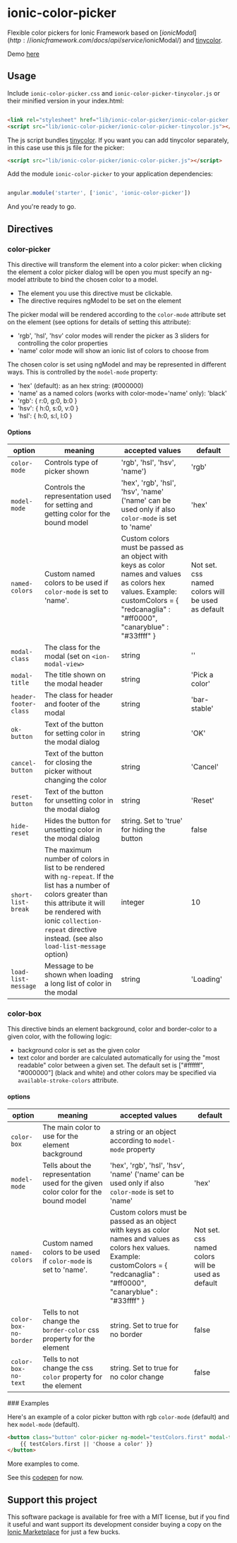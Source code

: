 # ionic-color-picker

Flexible color pickers for Ionic Framework based on [$ionicModal](http://ionicframework.com/docs/api/service/$ionicModal/) and [tinycolor](https://github.com/bgrins/TinyColor).

Demo [here](http://codepen.io/bianchimro/pen/EVYgym?editors=101)


## Usage

Include `ionic-color-picker.css`  and `ionic-color-picker-tinycolor.js` or their minified version in your index.html:

```html

<link rel="stylesheet" href="lib/ionic-color-picker/ionic-color-picker.css">
<script src="lib/ionic-color-picker/ionic-color-picker-tinycolor.js"></script>

```
The js script bundles [tinycolor](https://github.com/bgrins/TinyColor).
If you want you can add tinycolor separately, in this case use this js file for the picker:


```html
<script src="lib/ionic-color-picker/ionic-color-picker.js"></script>
```


Add the module `ionic-color-picker` to your application dependencies:

```javascript

angular.module('starter', ['ionic', 'ionic-color-picker'])


```


And you're ready to go.



## Directives

### color-picker

This directive will transform the element into a color picker: when clicking the element a color picker dialog will be open you must specify an ng-model attribute to bind the chosen color to a model.

* The element you use this directive must be clickable.
* The directive requires ngModel to be set on the element

The picker modal will be rendered according to the `color-mode` attribute set on the element (see options for details of setting this attribute):

* 'rgb', 'hsl', 'hsv' color modes will render the picker as 3 sliders for controlling the color properties
* 'name' color mode will show an ionic list of colors to choose from

The chosen color is set using ngModel and may be represented in different ways. This is controlled by the `model-mode` property:

* 'hex' (default): as an hex string: (#000000)
* 'name' as a named colors (works with color-mode='name' only): 'black'
* 'rgb': { r:0, g:0, b:0 }
* 'hsv': { h:0, s:0, v:0 }
* 'hsl': { h:0, s:l, l:0 }

#### Options

option|meaning|accepted values|default
---|---|---|---
`color-mode`|Controls type of picker shown|'rgb', 'hsl', 'hsv', 'name')|'rgb'
`model-mode`|Controls the representation used for setting and getting color for the bound model|'hex', 'rgb', 'hsl', 'hsv', 'name' ('name' can be used only if also `color-mode` is set to 'name'|'hex'
`named-colors`|Custom named colors to be used if `color-mode` is set to 'name'.|Custom colors must be passed as an object with keys as color names and values as colors hex values. Example: customColors = { "redcanaglia" : "#ff0000", "canaryblue" : "#33ffff" }|Not set. css named colors will be used as default
`modal-class`|The class for the modal (set on `<ion-modal-view>`|string|''
`modal-title`|The title shown on the modal header|string|'Pick a color'
`header-footer-class`|The class for header and footer of the modal|string|'bar-stable'
`ok-button`|Text of the button for setting color in the modal dialog|string|'OK'
`cancel-button`|Text of the button for closing the picker without changing the color|string|'Cancel'
`reset-button`|Text of the button for unsetting color in the modal dialog|string|'Reset'
`hide-reset`|Hides the button for unsetting color in the modal dialog|string. Set to 'true' for hiding the button|false
`short-list-break`|The maximum number of colors in list to be rendered with `ng-repeat`. If the list has a number of colors greater than this attribute it will be rendered with ionic `collection-repeat` directive instead. (see also `load-list-message` option)|integer|10
`load-list-message`|Message to be shown when loading a long list of color in the modal|string|'Loading'



### color-box
This directive binds an element background, color and border-color to a given color, with the following logic:

* background color is set as the given color
* text color and border are calculated automatically for using the "most readable" color between a given set. The default set is ["#ffffff", "#000000"] (black and white)  and  other colors may be specified via `available-stroke-colors` attribute. 


#### options


option|meaning|accepted values|default
---|---|---|---
`color-box`|The main color to use for the element background| a string or an object according to `model-mode` property|
`model-mode`|Tells about the representation used for the given color color for the bound model|'hex', 'rgb', 'hsl', 'hsv', 'name' ('name' can be used only if also `color-mode` is set to 'name'|'hex'
`named-colors`|Custom named colors to be used if `color-mode` is set to 'name'.|Custom colors must be passed as an object with keys as color names and values as colors hex values. Example: customColors = { "redcanaglia" : "#ff0000", "canaryblue" : "#33ffff" }|Not set. css named colors will be used as default
`color-box-no-border`|Tells to not change the `border-color` css property for the element| string. Set to true for no border| false
`color-box-no-text`|Tells to not change the css `color` property for the element| string. Set to true for no color change| false



### Examples

Here's an example of a color picker button with rgb `color-mode` (default) and hex `model-mode` (default).

```html
<button class="button" color-picker ng-model="testColors.first" modal-title="Choose a color" color-box="{{testColors.first}}">
    {{ testColors.first || 'Choose a color' }} 
</button>    
```

More examples to come.

See this [codepen](http://codepen.io/bianchimro/pen/EVYgym?editors=101) for now.


## Support this project

This software package is available for free with a MIT license, but
if you find it useful and want support its development consider buying a copy on the [Ionic Marketplace](http://market.ionic.io/plugins/ionic-color-picker) for just a few bucks.
